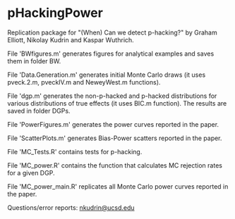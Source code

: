 # pHackingPower
Replication package for "(When) Can we detect p-hacking?" by Graham Elliott, Nikolay Kudrin and Kaspar Wuthrich.

File 'BWfigures.m' generates figures for analytical examples and saves them in folder BW. 

File 'Data.Generation.m' generates initial Monte Carlo draws (it uses pveck.2.m, pveckIV.m and NeweyWest.m functions).

File 'dgp.m' generates the non-p-hacked and p-hacked distributions for various distributions of true effects (it uses BIC.m function). The results are saved in folder DGPs.

File 'PowerFigures.m' generates the power curves reported in the paper.

File 'ScatterPlots.m' generates Bias-Power scatters reported in the paper. 

File 'MC_Tests.R' contains tests for p-hacking.

File 'MC_power.R' contains the function that calculates MC rejection rates for a given DGP.

File 'MC_power_main.R' replicates all Monte Carlo power curves reported in the paper.

Questions/error reports: nkudrin@ucsd.edu
